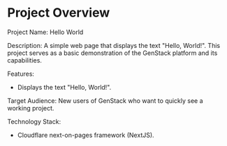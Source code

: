 # Project Overview

Project Name: Hello World

Description: A simple web page that displays the text "Hello, World!". This project serves as a basic demonstration of the GenStack platform and its capabilities.

Features:

*   Displays the text "Hello, World!".

Target Audience: New users of GenStack who want to quickly see a working project.

Technology Stack:

*   Cloudflare next-on-pages framework (NextJS).